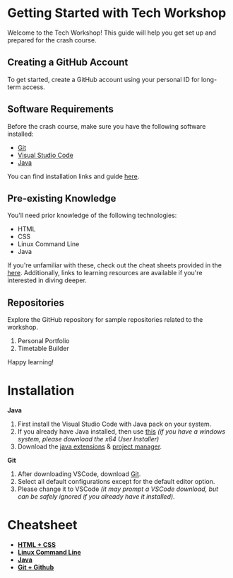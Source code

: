 # Getting Started with Tech Workshop

Welcome to the Tech Workshop! This guide will help you get set up and prepared for the crash course.

## Creating a GitHub Account

To get started, create a GitHub account using your personal ID for long-term access. 

## Software Requirements

Before the crash course, make sure you have the following software installed:

- [Git](https://git-scm.com/)
- [Visual Studio Code](https://code.visualstudio.com/)
- [Java](https://www.java.com/en/download/)

You can find installation links and guide [here](#Installation).

## Pre-existing Knowledge

You'll need prior knowledge of the following technologies:

- HTML
- CSS
- Linux Command Line
- Java

If you're unfamiliar with these, check out the cheat sheets provided in the [here](#Cheatsheet). Additionally, links to learning resources are available if you're interested in diving deeper.

## Repositories

Explore the GitHub repository for sample repositories related to the workshop.
1. Personal Portfolio
2. Timetable Builder

Happy learning!

# Installation
**Java**
  1. First install the Visual Studio Code with Java pack on your system.
  2. If you already have Java installed, then use [this](code.visualstudio.com/download) *(if you have a windows system, please download the x64 User Installer)*
  3. Download the [java extensions](https://code.visualstudio.com/docs/languages/java) & [project manager](https://code.visualstudio.com/docs/java/java-project).

**Git**    
  1. After downloading VSCode, download [Git](https://git-scm.com/).
  2. Select all default configurations except for the default editor option.
  3. Please change it to VSCode *(it may prompt a VSCode download, but can be safely ignored if you already have it installed)*.

# Cheatsheet
  - [**HTML + CSS**](https://github.com/acmw-bpdc/version-control-workshop/blob/main/Cheatsheet/HTML%2BCSS%20in%205%20minutes.pdf)
  - [**Linux Command Line**](https://github.com/acmw-bpdc/version-control-workshop/blob/main/Cheatsheet/Linux%20Cheatsheet.pdf)
  - [**Java**](https://github.com/acmw-bpdc/version-control-workshop/blob/main/Cheatsheet/Java%20Cheatsheet.pdf)
  - [**Git + Github**](https://github.com/acmw-bpdc/version-control-workshop/blob/main/Cheatsheet/Git%2BGithub%20Cheatsheet%20.pdf)








